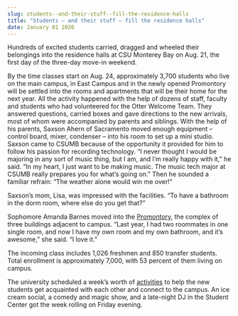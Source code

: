 ```yaml
---
slug: students--and-their-stuff--fill-the-residence-halls
title: "Students – and their stuff – fill the residence halls"
date: January 01 2020
---
```


 
<p>
  Hundreds of excited students carried, dragged and wheeled their belongings
  into the residence halls at CSU Monterey Bay on Aug. 21, the first day of the
  three-day move-in weekend.
</p>
<p>
  By the time classes start on Aug. 24, approximately 3,700 students who live on
  the main campus, in East Campus and in the newly opened Promontory will be
  settled into the rooms and apartments that will be their home for the next
  year. All the activity happened with the help of dozens of staff, faculty and
  students who had volunteered for the Otter Welcome Team. They answered
  questions, carried boxes and gave directions to the new arrivals, most of whom
  were accompanied by parents and siblings. With the help of his parents, Saxson
  Ahern of Sacramento moved enough equipment – control board, mixer, condenser –
  into his room to set up a mini studio. Saxson came to CSUMB because of the
  opportunity it provided for him to follow his passion for recording
  technology. “I never thought I would be majoring in any sort of music thing,
  but I am, and I’m really happy with it,” he said. “In my heart, I just want to
  be making music. The music tech major at CSUMB really prepares you for what’s
  going on.” Then he sounded a familiar refrain: “The weather alone would win me
  over!”
</p>
<p>
  Saxson’s mom, Lisa, was impressed with the facilities. “To have a bathroom in
  the dorm room, where else do you get that?”
</p>
<p>
  Sophomore Amanda Barnes moved into the
  <a href="https://csumb.edu/housing/promontory&#45;specs">Promontory</a>, the
  complex of three buildings adjacent to campus. “Last year, I had two roommates
  in one single room, and now I have my own room and my own bathroom, and it’s
  awesome,” she said. “I love it.”
</p>
<p>
  The incoming class includes 1,026 freshmen and 850 transfer students. Total
  enrollment is approximately 7,000, with 53 percent of them living on campus.
</p>
<p>
  The university scheduled a week’s worth of
  <a href="https://csumb.edu/otterdays">activities</a> to help the new students
  get acquainted with each other and connect to the campus. An ice cream social,
  a comedy and magic show, and a late&#45;night DJ in the Student Center got the
  week rolling on Friday evening.
</p>
 

